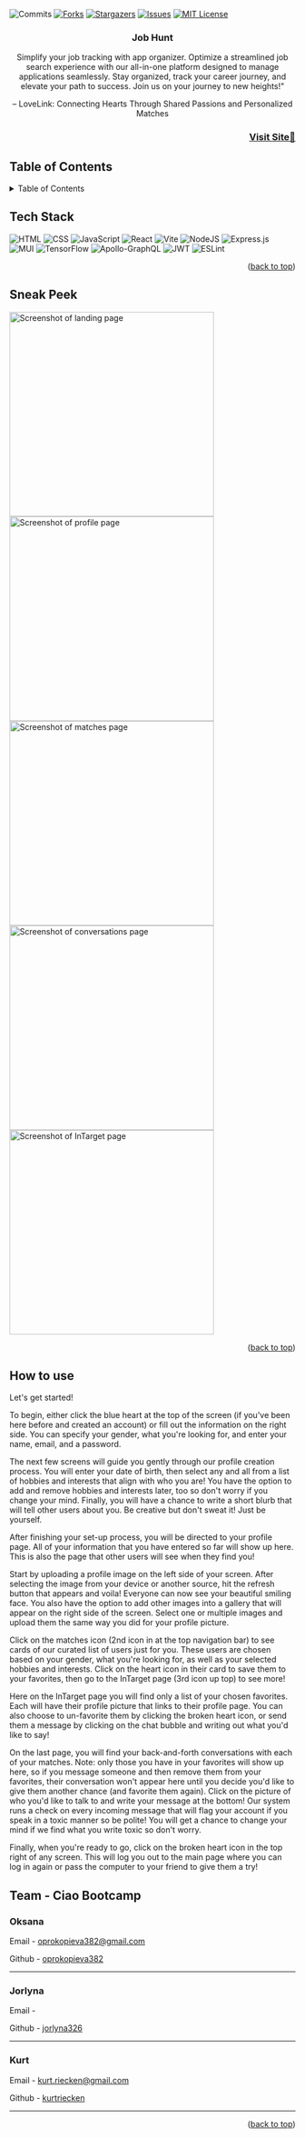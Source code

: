<a name="readme-top"></a>

![Commits][commits-shield]
[![Forks][forks-shield]][forks-url]
[![Stargazers][stars-shield]][stars-url]
[![Issues][issues-shield]][issues-url]
[![MIT License][license-shield]][license-url]


<h3 align="center">Job Hunt</h3>

<p align="center">Simplify your job tracking with app organizer. Optimize a streamlined job search experience with our all-in-one platform designed to manage applications seamlessly. Stay organized, track your career journey, and elevate your path to success. Join us on your journey to new heights!"</p>

  
<p align="center"> – LoveLink: Connecting Hearts Through Shared Passions and Personalized Matches</p>

<h3 font size="1" align="right"><a href="https://job-hunt-app.onrender.com" target="_blank">Visit Site🚀</a></h3>

## Table of Contents

<!-- TABLE OF CONTENTS -->
<details>
  <summary>Table of Contents</summary>
  <ol>
    <li><a href="#tech-stack">Tech Stack</a></li>
    <li><a href="#sneak-peek">Sneak Peek</a></li>
    <li><a href="#how-to-use">How to use</a></li>
    <li><a href="#team">Team</a></li>
  </ol>
</details>

## Tech Stack

<a name="tech-stack"></a>
![HTML](https://img.shields.io/badge/html5%20-%23E34F26.svg?&style=for-the-badge&logo=html5&logoColor=white)
![CSS](https://img.shields.io/badge/css3%20-%231572B6.svg?&style=for-the-badge&logo=css3&logoColor=white)
![JavaScript](https://img.shields.io/badge/javascript-%23323330.svg?style=for-the-badge&logo=javascript&logoColor=%23F7DF1E)
![React](https://img.shields.io/badge/react-%2320232a.svg?style=for-the-badge&logo=react&logoColor=%2361DAFB)
![Vite](https://img.shields.io/badge/vite-%23646CFF.svg?style=for-the-badge&logo=vite&logoColor=white)
![NodeJS](https://img.shields.io/badge/node.js-6DA55F?style=for-the-badge&logo=node.js&logoColor=white)
![Express.js](https://img.shields.io/badge/express.js-%23404d59.svg?style=for-the-badge&logo=express&logoColor=%2361DAFB)
![MUI](https://img.shields.io/badge/MUI-%230081CB.svg?style=for-the-badge&logo=mui&logoColor=white)
![TensorFlow](https://img.shields.io/badge/TensorFlow-%23FF6F00.svg?style=for-the-badge&logo=TensorFlow&logoColor=white)
![Apollo-GraphQL](https://img.shields.io/badge/-ApolloGraphQL-311C87?style=for-the-badge&logo=apollo-graphql)
![JWT](https://img.shields.io/badge/JWT-black?style=for-the-badge&logo=JSON%20web%20tokens)
![ESLint](https://img.shields.io/badge/ESLint-4B3263?style=for-the-badge&logo=eslint&logoColor=white)



<p align="right">(<a href="#readme-top">back to top</a>)</p>

## Sneak Peek

<a name="sneak-peek"></a>

<img src="./Screenshots/5.png" alt="Screenshot of landing page" width="360px"> <img src="./Screenshots/3.png" alt="Screenshot of profile page" width="360px">
<img src="./Screenshots/2.png" alt="Screenshot of matches page" width="360px"> <img src="./Screenshots/4.png" alt="Screenshot of conversations page" width="360px"> <img src="./Screenshots/1.png" alt="Screenshot of InTarget page" width="360px">


<p align="right">(<a href="#readme-top">back to top</a>)</p>

## How to use

Let's get started!

To begin, either click the blue heart at the top of the screen (if you've been here before and created an account) or fill out the information on the right side. You can specify your gender, what you're looking for, and enter your name, email, and a password.

The next few screens will guide you gently through our profile creation process. You will enter your date of birth, then select any and all from a list of hobbies and interests that align with who you are! You have the option to add and remove hobbies and interests later, too so don't worry if you change your mind. Finally, you will have a chance to write a short blurb that will tell other users about you. Be creative but don't sweat it! Just be yourself.

After finishing your set-up process, you will be directed to your profile page. All of your information that you have entered so far will show up here. This is also the page that other users will see when they find you!

Start by uploading a profile image on the left side of your screen. After selecting the image from your device or another source, hit the refresh button that appears and voila! Everyone can now see your beautiful smiling face. You also have the option to add other images into a gallery that will appear on the right side of the screen. Select one or multiple images and upload them the same way you did for your profile picture.

Click on the matches icon (2nd icon in at the top navigation bar) to see cards of our curated list of users just for you. These users are chosen based on your gender, what you're looking for, as well as your selected hobbies and interests. Click on the heart icon in their card to save them to your favorites, then go to the InTarget page (3rd icon up top) to see more!

Here on the InTarget page you will find only a list of your chosen favorites. Each will have their profile picture that links to their profile page. You can also choose to un-favorite them by clicking the broken heart icon, or send them a message by clicking on the chat bubble and writing out what you'd like to say!

On the last page, you will find your back-and-forth conversations with each of your matches. Note: only those you have in your favorites will show up here, so if you message someone and then remove them from your favorites, their conversation won't appear here until you decide you'd like to give them another chance (and favorite them again). Click on the picture of who you'd like to talk to and write your message at the bottom! Our system runs a check on every incoming message that will flag your account if you speak in a toxic manner so be polite! You will get a chance to change your mind if we find what you write toxic so don't worry.

Finally, when you're ready to go, click on the broken heart icon in the top right of any screen. This will log you out to the main page where you can log in again or pass the computer to your friend to give them a try!

## Team - Ciao Bootcamp

<a name="team"></a>

### Oksana <span style="font-size: 12px"></span>

<p>Email - <a href="mailto:">oprokopieva382@gmail.com</a></p>
<p>Github - <a href="https://github.com/oprokopieva382">oprokopieva382</a></p>
<hr>

### Jorlyna <span style="font-size: 12px"></span>

<p>Email - <a href="mailto:"></a></p>
<p>Github - <a href="https://github.com/jorlyna326">jorlyna326</a></p>
<hr>

### Kurt <span style="font-size: 12px"></span>

<p>Email - <a href="mailto:kurt.riecken@gmail.com">kurt.riecken@gmail.com</a></p>
<p>Github - <a href="https://github.com/kurtriecken">kurtriecken</a></p>
<hr>

<p align="right">(<a href="#readme-top">back to top</a>)</p>

<!-- MARKDOWN LINKS & IMAGES -->
<!-- https://www.markdownguide.org/basic-syntax/#reference-style-links -->

[contributors-shield]: https://img.shields.io/github/contributors/ThatZiro/Listy-Flix.svg?style=for-the-badge
[contributors-url]: https://github.com/kurtriecken/love-link/graphs/contributors
[forks-shield]: https://img.shields.io/github/forks/ThatZiro/Listy-Flix.svg?style=for-the-badge
[forks-url]: https://github.com/kurtriecken/love-link/network/members
[stars-shield]: https://img.shields.io/github/stars/ThatZiro/Listy-Flix.svg?style=for-the-badge
[stars-url]: https://github.com/kurtriecken/love-link/stargazers
[issues-shield]: https://img.shields.io/github/issues/ThatZiro/Listy-Flix.svg?style=for-the-badge
[issues-url]: https://github.com/kurtriecken/love-link/issues
[license-shield]: https://img.shields.io/github/license/ThatZiro/Listy-Flix.svg?style=for-the-badge
[license-url]: https://github.com/kurtriecken/love-link/blob/main/LICENSE
[commits-shield]: https://img.shields.io/github/commit-activity/t/kurtriecken/love-link.svg?style=for-the-badge